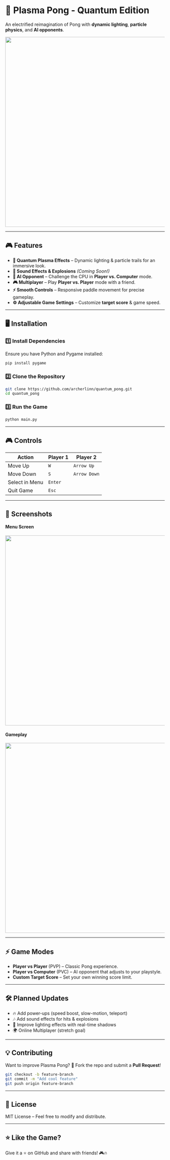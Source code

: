 # 🚀 Plasma Pong - Quantum Edition  
An electrified reimagination of Pong with **dynamic lighting**, **particle physics**, and **AI opponents**.  

<img src="https://github.com/user-attachments/assets/5861fe79-1f96-46e4-b3b3-798373b5b651" width="600">

---

## 🎮 Features  
- **🌟 Quantum Plasma Effects** – Dynamic lighting & particle trails for an immersive look.  
- **🎵 Sound Effects & Explosions** *(Coming Soon!)*  
- **🤖 AI Opponent** – Challenge the CPU in **Player vs. Computer** mode.  
- **🎮 Multiplayer** – Play **Player vs. Player** mode with a friend.  
- **⚡ Smooth Controls** – Responsive paddle movement for precise gameplay.  
- **⚙️ Adjustable Game Settings** – Customize **target score** & game speed.  

---

## 🖥️ Installation  
### 1️⃣ Install Dependencies  
Ensure you have Python and Pygame installed:  
```sh
pip install pygame
```

### 2️⃣ Clone the Repository  
```sh
git clone https://github.com/archerlinn/quantum_pong.git
cd quantum_pong
```

### 3️⃣ Run the Game  
```sh
python main.py
```

---

## 🎮 Controls  
| Action | Player 1 | Player 2 |
|--------|---------|---------|
| Move Up | `W` | `Arrow Up` |
| Move Down | `S` | `Arrow Down` |
| Select in Menu | `Enter` | |
| Quit Game | `Esc` | |

---

## 📸 Screenshots  

#### **Menu Screen**  
<img src="https://github.com/user-attachments/assets/0edaf4e2-f3e0-472e-b056-e20d2219aa13" width="600">

#### **Gameplay**  
<img src="https://github.com/user-attachments/assets/820f0a61-01e4-45c0-9c07-6c725be4a4e4" width="600">

---

## ⚡ Game Modes  
- **Player vs Player** (PVP) – Classic Pong experience.  
- **Player vs Computer** (PVC) – AI opponent that adjusts to your playstyle.  
- **Custom Target Score** – Set your own winning score limit.  

---

## 🛠 Planned Updates  
- 🔥 Add power-ups (speed boost, slow-motion, teleport)  
- 🎶 Add sound effects for hits & explosions  
- 🎨 Improve lighting effects with real-time shadows  
- 🌍 Online Multiplayer (stretch goal)  

---

## 💡 Contributing  
Want to improve Plasma Pong? 🚀 Fork the repo and submit a **Pull Request**!  
```sh
git checkout -b feature-branch
git commit -m "Add cool feature"
git push origin feature-branch
```

---

## 📜 License  
MIT License – Feel free to modify and distribute.  

---

## ⭐ Like the Game?  
Give it a ⭐ on GitHub and share with friends! 🎮🔥  

